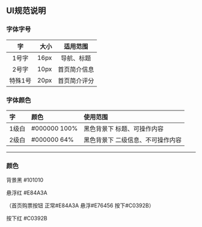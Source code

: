 ## UI规范说明
  
### 字体字号
| 字 | 大小 | 适用范围 |
| :--: | --: | :--: |
| 1号字 | 16px| 导航、标题 |
| 2号字 | 10px| 首页简介信息 |
| 特殊1号 | 20px | 首页简介评分 |

### 字体颜色 
| 字 | 颜色 | 使用范围 | 
| :- | :- |  :- | 
| 1级白 | #000000 100% | 黑色背景下 标题、可操作内容| 
| 2级白 | #000000 64% | 黑色背景下 二级信息、不可操作内容| 

***
  
### 颜色
  
背景黑 #101010

悬浮红 #E84A3A

（首页购票按钮 正常#E84A3A 悬浮#E76456 按下#C0392B）

按下红 #C0392B
